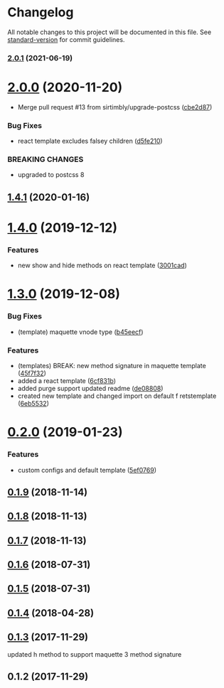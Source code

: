 # Changelog

All notable changes to this project will be documented in this file. See [standard-version](https://github.com/conventional-changelog/standard-version) for commit guidelines.

### [2.0.1](https://gitlab.com/FRETS/frets/compare/v2.0.0...v2.0.1) (2021-06-19)

<a name="2.0.0"></a>
# [2.0.0](https://gitlab.com/FRETS/frets/compare/v1.4.1...v2.0.0) (2020-11-20)


* Merge pull request #13 from sirtimbly/upgrade-postcss ([cbe2d87](https://gitlab.com/FRETS/frets/commit/cbe2d87))


### Bug Fixes

* react template excludes falsey children ([d5fe210](https://gitlab.com/FRETS/frets/commit/d5fe210))


### BREAKING CHANGES

* upgraded to postcss 8



<a name="1.4.1"></a>
## [1.4.1](https://gitlab.com/FRETS/frets/compare/v1.4.0...v1.4.1) (2020-01-16)



<a name="1.4.0"></a>
# [1.4.0](https://gitlab.com/FRETS/frets/compare/v1.3.0...v1.4.0) (2019-12-12)


### Features

* new show and hide methods on react template ([3001cad](https://gitlab.com/FRETS/frets/commit/3001cad))



<a name="1.3.0"></a>
# [1.3.0](https://gitlab.com/FRETS/frets/compare/v0.2.0...v1.3.0) (2019-12-08)


### Bug Fixes

* (template) maquette vnode type ([b45eecf](https://gitlab.com/FRETS/frets/commit/b45eecf))


### Features

* (templates) BREAK: new method signature in maquette template ([45f7f32](https://gitlab.com/FRETS/frets/commit/45f7f32))
* added a react template ([6cf831b](https://gitlab.com/FRETS/frets/commit/6cf831b))
* added purge support updated readme ([de08808](https://gitlab.com/FRETS/frets/commit/de08808))
* created new template and changed import on default f retstemplate ([6eb5532](https://gitlab.com/FRETS/frets/commit/6eb5532))



<a name="0.2.0"></a>
# [0.2.0](https://gitlab.com/FRETS/frets/compare/v0.1.9...v0.2.0) (2019-01-23)


### Features

* custom configs and default template ([5ef0769](https://gitlab.com/FRETS/frets/commit/5ef0769))



<a name="0.1.9"></a>
## [0.1.9](https://gitlab.com/FRETS/frets/compare/v0.1.8...v0.1.9) (2018-11-14)



<a name="0.1.8"></a>
## [0.1.8](https://gitlab.com/FRETS/frets/compare/v0.1.7...v0.1.8) (2018-11-13)



<a name="0.1.7"></a>
## [0.1.7](https://gitlab.com/FRETS/frets/compare/v0.1.6...v0.1.7) (2018-11-13)



<a name="0.1.6"></a>
## [0.1.6](https://gitlab.com/FRETS/frets/compare/v0.1.5...v0.1.6) (2018-07-31)



<a name="0.1.5"></a>
## [0.1.5](https://gitlab.com/FRETS/frets/compare/v0.1.4...v0.1.5) (2018-07-31)



<a name="0.1.4"></a>
## [0.1.4](https://gitlab.com/FRETS/frets/compare/v0.1.2...v0.1.4) (2018-04-28)



<a name="0.1.3"></a>
## [0.1.3](https://gitlab.com/FRETS/frets/compare/v0.1.2...v0.1.3) (2017-11-29)

updated h method to support maquette 3 method signature


<a name="0.1.2"></a>
## 0.1.2 (2017-11-29)
